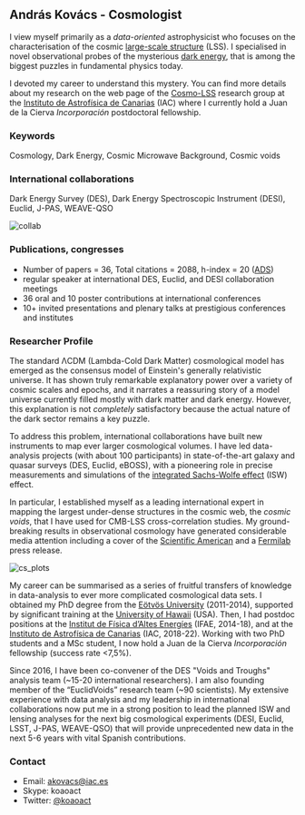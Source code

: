 ## András Kovács - Cosmologist

I view myself primarily as a _data-oriented_ astrophysicist who focuses on the characterisation of the cosmic [large-scale structure](https://en.wikipedia.org/wiki/Observable_universe#Large-scale_structure) (LSS). I specialised in novel observational probes of the mysterious [dark energy](https://en.wikipedia.org/wiki/Dark_energy), that is among the biggest puzzles in fundamental physics today. 

I devoted my career to understand this mystery. You can find more details about my research on the web page of the [Cosmo-LSS](http://research.iac.es/proyecto/cosmolss/pages/en/about-contact.php) research group at the [Instituto de Astrofísica de Canarias](https://www.iac.es/) (IAC) where I currently hold a Juan de la Cierva _Incorporación_ postdoctoral fellowship.

### Keywords

Cosmology, Dark Energy, Cosmic Microwave Background, Cosmic voids

### International collaborations

Dark Energy Survey (DES), Dark Energy Spectroscopic Instrument (DESI), Euclid, J-PAS, WEAVE-QSO

![collab](https://user-images.githubusercontent.com/11870801/152979281-e02c008c-e9f6-48f4-ac8e-d78c57fc82f1.png)

### Publications, congresses
- Number of papers = 36,  Total citations = 2088,  h-index = 20 ([ADS](https://ui.adsabs.harvard.edu/public-libraries/Kalh3TzVTsyj5YNmtTE4oQ))
- regular speaker at international DES, Euclid, and DESI collaboration meetings
- 36 oral and 10 poster contributions at international conferences
- 10+ invited presentations and plenary talks at prestigious conferences and institutes

### Researcher Profile

The standard ΛCDM (Lambda-Cold Dark Matter) cosmological model has emerged as the consensus model of Einstein's generally relativistic universe. It has shown truly remarkable explanatory power over a variety of cosmic scales and epochs, and it narrates a reassuring story of a model universe currently filled mostly with dark matter and dark energy. However, this explanation is not _completely_ satisfactory because the actual nature of the dark sector remains a key puzzle.

To address this problem, international collaborations have built new instruments to map ever larger cosmological volumes. I have led data-analysis projects (with about 100 participants) in state-of-the-art galaxy and quasar surveys (DES, Euclid, eBOSS), with a pioneering role in precise measurements and simulations of the [integrated Sachs-Wolfe effect](https://en.wikipedia.org/wiki/Sachs%E2%80%93Wolfe_effect) (ISW) effect. 

In particular, I established myself as a leading international expert in mapping the largest under-dense structures in the cosmic web, the _cosmic voids_, that I have used for CMB-LSS cross-correlation studies. My ground-breaking results in observational cosmology have generated considerable media attention including a cover of the [Scientific American](https://www.scientificamerican.com/article/the-emptiest-place-in-space/) and a [Fermilab](https://news.fnal.gov/2022/01/scientists-move-a-step-closer-to-understanding-the-cold-spot-in-the-cosmic-microwave-background/) press release.

![cs_plots](https://user-images.githubusercontent.com/11870801/152980146-3a629d32-1445-4efc-9887-98c10812f922.png)

My career can be summarised as a series of fruitful transfers of knowledge in data-analysis to ever more complicated cosmological data sets. I obtained my PhD degree from the [Eötvös University](https://physics.elte.hu/) (2011-2014), supported by significant training at the [University of Hawaii](http://www.ifa.hawaii.edu/) (USA). Then, I had postdoc positions at the [Institut de Física d’Altes Energíes](https://www.ifae.es/) (IFAE, 2014-18), and at the [Instituto de Astrofísica de Canarias](https://www.iac.es/) (IAC, 2018-22). Working with two PhD students and a MSc student, I now hold a Juan de la Cierva _Incorporación_ fellowship (success rate <7,5%).

Since 2016, I have been co-convener of the DES "Voids and Troughs" analysis team (~15-20 international researchers). I am also founding member of the “EuclidVoids” research team (~90 scientists). My extensive experience with data analysis and my leadership in international collaborations now put me in a strong position to lead the planned ISW and lensing analyses for the next big cosmological experiments (DESI, Euclid, LSST, J-PAS, WEAVE-QSO) that will provide unprecedented new data in the next 5-6 years with vital Spanish contributions.

### Contact
 - Email: akovacs@iac.es
 - Skype: koaoact
 - Twitter: [@koaoact](https://twitter.com/koaoact)
